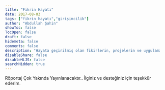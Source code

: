 ```yaml
---
title: "Fikrin Hayatı"
date: 2017-08-03
tags: ["fikrin hayatı","girişimcilik"]
author: "Abdullah Şahin"
showToc: false
TocOpen: false
draft: false
hidemeta: false
comments: false
description: "Hayata geçirilmiş olan fikirlerin, projelerin ve uygulamaların geliştirilme süreçlerini diğer geliştiriciler ile paylaşan projedir. "
disableShare: false
disableHLJS: false
searchHidden: true
---
```


Röportaj Çok Yakında Yayınlanacaktır..
İlginiz ve desteğiniz için teşekkür ederim.
